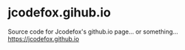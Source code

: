 # jcodefox.gihub.io
Source code for Jcodefox's github.io page... or something... <br>
https://jcodefox.github.io
